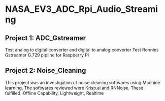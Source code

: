 # NASA_EV3_ADC_Rpi_Audio_Streaming

## Project 1: ADC_Gstreamer

Test analog to digital converter and digital to analog converter
Test Ronnies Gstreamer G.729 pipline for Raspberry Pi



## Project 2: Noise_Cleaning

This project was an investigation of noise cleaning softwares using Machine learning.
The softwares reviewed were Krisp.ai and RNNoise.
These fulfilled: Offline Capability, Lightweight, Realtime








